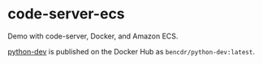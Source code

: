 # code-server-ecs

Demo with code-server, Docker, and Amazon ECS.

[python-dev](python-dev/) is published on the Docker Hub as `bencdr/python-dev:latest`. 
